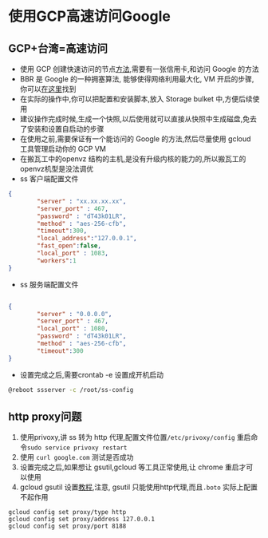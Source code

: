 # 使用GCP高速访问Google

## GCP+台湾=高速访问

* 使用 GCP 创建快速访问的节点[方法](https://suiyuanjian.com/124.html),需要有一张信用卡,和访问 Google 的方法
* BBR 是 Google 的一种拥塞算法, 能够使得网络利用最大化, VM 开启的步骤,你可以[在这里](https://xiaozhou.net/enable-bbr-for-vps-2017-06-10.html)找到
* 在实际的操作中,你可以把配置和安装脚本,放入 Storage bulket 中,方便后续使用
* 建议操作完成时候,生成一个快照,以后使用就可以直接从快照中生成磁盘,免去了安装和设置自启动的步骤
* 在使用之前,需要保证有一个能访问的 Google 的方法,然后尽量使用 gcloud 工具管理启动你的 GCP VM
* 在搬瓦工中的openvz 结构的主机,是没有升级内核的能力的,所以搬瓦工的openvz机型是没法调优
* ss 客户端配置文件

```json
{
        "server" : "xx.xx.xx.xx",
        "server_port" : 467,
        "password" : "dT43k01LR",
        "method" : "aes-256-cfb",
        "timeout":300,
        "local_address":"127.0.0.1",
        "fast_open":false,
        "local_port" : 1083,
        "workers":1
}

```

* ss 服务端配置文件

```json

{
        "server" : "0.0.0.0",
        "server_port" : 467,
        "local_port" : 1080,
        "password" : "dT43k01LR",
        "method" : "aes-256-cfb",
        "timeout":300
}
```

* 设置完成之后,需要crontab -e 设置成开机启动
```bash
@reboot ssserver -c /root/ss-config
```

## http proxy问题

1. 使用privoxy,讲 ss 转为 http 代理,配置文件位置`/etc/privoxy/config` 重启命令`sudo service privoxy restart`
2. 使用 `curl google.com` 测试是否成功
3. 设置完成之后,如果想让 gsutil,gcloud 等工具正常使用,让 chrome 重启才可以使用
4. gcloud gsutil 设置[教程](https://medium.com/google-cloud/configuring-gcloud-gsutil-and-bq-to-use-proxy-servers-4f09dbaf42c2),注意, gsutil 只能使用http代理,而且`.boto` 实际上配置不起作用

```shell
gcloud config set proxy/type http
gcloud config set proxy/address 127.0.0.1
gcloud config set proxy/port 8188
```

